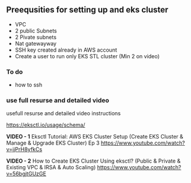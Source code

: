 
## Preequsities for setting up and eks cluster

- VPC
- 2 public Subnets
- 2 Pivate subnets
- Nat gatewayway
- SSH key created already in AWS account
- Create a user to run only EKS STL cluster (Min 2 on video)

### To do 
- how to ssh 

### use full resurse and detailed video 
usefull resurse and detailed video instructions

https://eksctl.io/usage/schema/

**VIDEO - 1**
Eksctl Tutorial: AWS EKS Cluster Setup (Create EKS Cluster & Manage & Upgrade EKS Cluster) Ep 3
https://www.youtube.com/watch?v=jjPrH8yfkCs

**VIDEO - 2**
How to Create EKS Cluster Using eksctl? (Public & Private & Existing VPC & IRSA & Auto Scaling)
https://www.youtube.com/watch?v=56bgjtGUzGE



